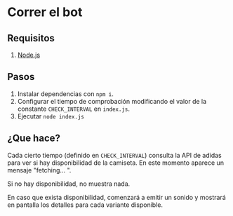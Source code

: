 # Correr el bot

## Requisitos

1. [Node.js](https://nodejs.org/en/) 

## Pasos

1. Instalar dependencias con `npm i`.
2. Configurar el tiempo de comprobación modificando el valor de la constante `CHECK_INTERVAL` en `index.js`.
3. Ejecutar `node index.js`

## ¿Que hace?

Cada cierto tiempo (definido en `CHECK_INTERVAL`) consulta la API de adidas para ver si hay disponibilidad de la camiseta. En este momento aparece un mensaje "fetching... <FECHA Y HORA>".

Si no hay disponibilidad, no muestra nada.

En caso que exista disponibilidad, comenzará a emitir un sonido y mostrará en pantalla los detalles para cada variante disponible.
